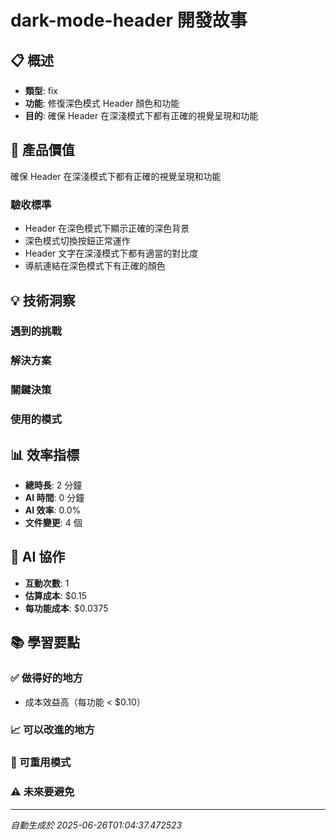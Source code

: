 # dark-mode-header 開發故事

## 📋 概述
- **類型**: fix
- **功能**: 修復深色模式 Header 顏色和功能
- **目的**: 確保 Header 在深淺模式下都有正確的視覺呈現和功能

## 🎯 產品價值
確保 Header 在深淺模式下都有正確的視覺呈現和功能

### 驗收標準
- Header 在深色模式下顯示正確的深色背景
- 深色模式切換按鈕正常運作
- Header 文字在深淺模式下都有適當的對比度
- 導航連結在深色模式下有正確的顏色

## 💡 技術洞察

### 遇到的挑戰


### 解決方案


### 關鍵決策


### 使用的模式


## 📊 效率指標
- **總時長**: 2 分鐘
- **AI 時間**: 0 分鐘
- **AI 效率**: 0.0%
- **文件變更**: 4 個

## 🤖 AI 協作
- **互動次數**: 1
- **估算成本**: $0.15
- **每功能成本**: $0.0375

## 📚 學習要點

### ✅ 做得好的地方
- 成本效益高（每功能 < $0.10）

### 📈 可以改進的地方


### 🔄 可重用模式


### ⚠️ 未來要避免


---
*自動生成於 2025-06-26T01:04:37.472523*
